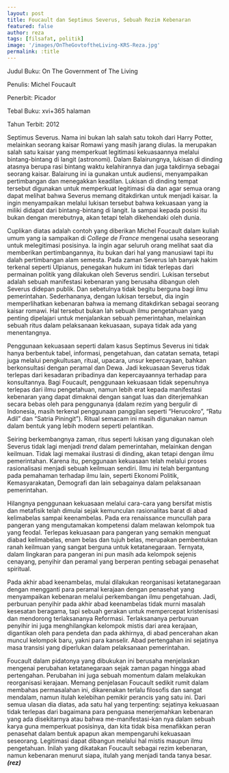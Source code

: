 ```yaml
---
layout: post
title: Foucault dan Septimus Severus, Sebuah Rezim Kebenaran
featured: false
author: reza
tags: [filsafat, politik]
image: '/images/OnTheGovtoftheLiving-KRS-Reza.jpg'
permalink: :title
---
```


Judul Buku: On The Government of The Living

Penulis: Michel Foucault

Penerbit: Picador

Tebal Buku: xvi+365 halaman

Tahun Terbit: 2012

Septimus Severus. Nama ini bukan lah salah satu tokoh dari Harry Potter, melainkan seorang kaisar Romawi yang masih jarang diulas. Ia merupakan salah satu kaisar yang memperkuat legitimasi kekuasaannya melalui bintang-bintang di langit (astronomi). Dalam Balairungnya, lukisan di dinding atasnya berupa rasi bintang waktu kelahirannya dan juga takdirnya sebagai seorang kaisar. Balairung ini ia gunakan untuk audiensi, menyampaikan pertimbangan dan menegakkan keadilan. Lukisan di dinding tempat tersebut digunakan untuk memperkuat legitimasi dia dan agar semua orang dapat melihat bahwa Severus memang ditakdirkan untuk menjadi kaisar. Ia ingin menyampaikan melalui lukisan tersebut bahwa kekuasaan yang ia miliki didapat dari bintang-bintang di langit. Ia sampai kepada posisi itu bukan dengan merebutnya, akan tetapi telah dikehendaki oleh dunia.

Cuplikan diatas adalah contoh yang diberikan Michel Foucault dalam kuliah umum yang ia sampaikan di _College de France_ mengenai usaha seseorang untuk melegitimasi posisinya. Ia ingin agar seluruh orang melihat saat dia memberikan pertimbangannya, itu bukan dari hal yang manusiawi tapi itu dalah pertimbangan alam semesta. Pada zaman Severus lah banyak hakim terkenal seperti Ulpianus, penegakan hukum ini tidak terlepas dari permainan politik yang dilakukan oleh Severus sendiri. Lukisan tersebut adalah sebuah manifestasi kebenaran yang berusaha dibangun oleh Severus didepan publik. Dan sebetulnya tidak begitu berguna bagi ilmu pemerintahan. Sederhananya, dengan lukisan tersebut, dia ingin memperlihatkan kebenaran bahwa ia memang ditakdirkan sebagai seorang kaisar romawi. Hal tersebut bukan lah sebuah ilmu pengetahuan yang penting dipelajari untuk menjalankan sebuah pemerintahan, melainkan sebuah ritus dalam pelaksanaan kekuasaan, supaya tidak ada yang menentangnya.

Penggunaan kekuasaan seperti dalam kasus Septimus Severus ini tidak hanya berbentuk tabel, informasi, pengetahuan, dan catatan semata, tetapi juga melalui pengkultusan, ritual, upacara, unsur kepercayaan, bahkan berkonsultasi dengan peramal dan Dewa. Jadi kekuasaan Severus tidak terlepas dari kesadaran pribadinya dan kepercayaannya terhadap para konsultannya. Bagi Foucault, penggunaan kekuasaan tidak sepenuhnya terlepas dari ilmu pengetahuan, namun lebih erat kepada manifestasi kebenaran yang dapat dimaknai dengan sangat luas dan diterjemahkan secara bebas oleh para penggunanya (dalam rezim yang bergulir di Indonesia, masih terkenal penggunaan panggilan seperti “Herucokro”, “Ratu Adil” dan “Satria Piningit”). Ritual semacam ini masih digunakan namun dalam bentuk yang lebih modern seperti pelantikan.

Seiring berkembangnya zaman, ritus seperti lukisan yang digunakan oleh Severus tidak lagi menjadi _trend_ dalam pemerintahan, melainkan dengan keilmuan. Tidak lagi memakai ilustrasi di dinding, akan tetapi dengan ilmu pemerintahan. Karena itu, penggunaan kekuasaan telah melalui proses rasionalisasi menjadi sebuah keilmuan sendiri. Ilmu ini telah bergantung pada pemahaman terhadap ilmu lain, seperti Ekonomi Politik, Kemasyarakatan, Demografi dan lain sebagainya dalam pelaksanaan pemerintahan.

Hilangnya penggunaan kekuasaan melalui cara-cara yang bersifat mistis dan metafisik telah dimulai sejak kemunculan rasionalitas barat di abad kelimabelas sampai keenambelas. Pada era renaissance muncullah para pangeran yang mengutamakan kompetensi dalam melawan kelompok tua yang feodal. Terlepas kekuasaan para pangeran yang semakin menguat diabad kelimabelas, enam belas dan tujuh belas, merupakan pembentukan ranah keilmuan yang sangat berguna untuk ketatanegaraan. Ternyata, dalam lingkaran para pangeran ini pun masih ada kelompok sejenis cenayang, penyihir dan peramal yang berperan penting sebagai penasehat spiritual.

Pada akhir abad keenambelas, mulai dilakukan reorganisasi ketatanegaraan dengan mengganti para peramal kerajaan dengan penasehat yang menyampaikan kebenaran melalui perkembangan ilmu pengetahuan. Jadi, perburuan penyihir pada akhir abad keenambelas tidak murni masalah kesesatan beragama, tapi sebuah gerakan untuk mempercepat kristenisasi dan mendorong terlaksananya Reformasi. Terlaksananya perburuan penyihir ini juga menghilangkan kelompok mistis dari area kerajaan, digantikan oleh para pendeta dan pada akhirnya, di abad pencerahan akan muncul kelompok baru, yakni para kanselir. Abad pertengahan ini sejatinya masa transisi yang diperlukan dalam pelaksanaan pemerintahan.

Foucault dalam pidatonya yang dibukukan ini berusaha menjelaskan mengenai perubahan ketatanegaraan sejak zaman pagan hingga abad pertengahan. Perubahan ini juga sebuah momentum dalam melakukan reorganisasi kerajaan. Memang penjelasan Foucault sedikit rumit dalam membahas permasalahan ini, dikarenakan terlalu filosofis dan sangat mendalam, namun itulah kelebihan pemikir perancis yang satu ini. Dari semua ulasan dia diatas, ada satu hal yang terpenting: sejatinya kekuasaan tidak terlepas dari bagaimana para penguasa menerjemahkan kebenaran yang ada disekitarnya atau bahwa me-manifestasi-kan nya dalam sebuah karya guna memperkuat posisinya, dan kita tidak bisa menafikkan peran penasehat dalam bentuk apapun akan mempengaruhi kekuasaan seseorang. Legitimasi dapat dibangun melalui hal mistis maupun ilmu pengetahuan. Inilah yang dikatakan Foucault sebagai rezim kebenaran, namun kebenaran menurut siapa, itulah yang menjadi tanda tanya besar. **_(rez)_**
